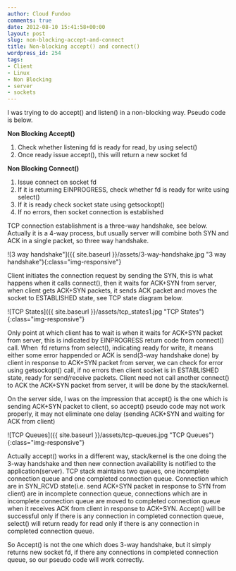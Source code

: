 ```yaml
---
author: Cloud Fundoo
comments: true
date: 2012-08-10 15:41:58+00:00
layout: post
slug: non-blocking-accept-and-connect
title: Non-blocking accept() and connect()
wordpress_id: 254
tags:
- Client
- Linux
- Non Blocking
- server
- sockets
---
```


I was trying to do accept() and listen() in a non-blocking way. Pseudo code is below.

**Non Blocking Accept()**

1. Check whether listening fd is ready for read, by using select()
2. Once ready issue accept(), this will return a new socket fd

**Non Blocking Connect()**

1. Issue connect on socket fd
2. If it is returning EINPROGRESS, check whether fd is ready for write using select()
3. If it is ready check socket state using getsockopt()
4. If no errors, then socket connection is established

TCP connection establishment is a three-way handshake, see below. Actually it is a 4-way process, but usually server will combine both SYN and ACK in a single packet, so three way handshake.

![3 way handshake"]({{ site.baseurl }}/assets/3-way-handshake.jpg "3 way handshake"){:class="img-responsive"}

Client initiates the connection request by sending the SYN, this is what happens when it calls connect(), then it waits for ACK+SYN from server, when client gets ACK+SYN packets, it sends ACK packet and moves the socket to ESTABLISHED state, see TCP state diagram below.

![TCP States]({{ site.baseurl }}/assets/tcp_states1.jpg "TCP States"){:class="img-responsive"}

Only point at which client has to wait is when it waits for ACK+SYN packet from server, this is indicated by EINPROGRESS return code from connect() call. When  fd returns from select(), indicating ready for write, it means either some error happended or ACK is send(3-way handshake done) by client in response to ACK+SYN packet from server, we can check for error using getsockopt() call, if no errors then client socket is in ESTABLISHED state, ready for send/receive packets. Client need not call another connect() to ACK the ACK+SYN packet from server, it will be done by the stack/kernel.

On the server side, I was on the impression that accept() is the one which is sending ACK+SYN packet to client, so accept() pseudo code may not work properly, it may not eliminate one delay (sending ACK+SYN and waiting for ACK from client)

![TCP Queues]({{ site.baseurl }}/assets/tcp-queues.jpg "TCP Queues"){:class="img-responsive"}

Actually accept() works in a different way, stack/kernel is the one doing the 3-way handshake and then new connection availability is notified to the application(server). TCP stack maintains two queues, one incomplete connection queue and one completed connection queue. Connection which are in SYN_RCVD state(i.e. send ACK+SYN packet in response to SYN from client) are in incomplete connection queue, connections which are in incomplete connection queue are moved to completed connection queue when it receives ACK from client in response to ACK+SYN. Accept() will be successful only if there is any connection in completed connection queue, select() will return ready for read only if there is any connection in completed connection queue.

So Accept() is not the one which does 3-way handshake, but it simply returns new socket fd, if there any connections in completed connection queue, so our pseudo code will work correctly.
